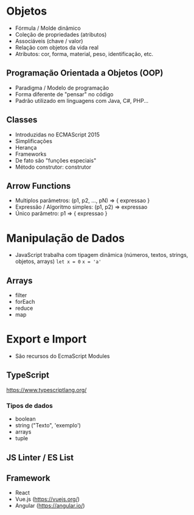 # Objetos
- Fórmula / Molde dinâmico
- Coleção de propriedades (atributos)
- Associáveis (chave / valor)
- Relação com objetos da vida real
- Atributos: cor, forma, material, peso, identificação, etc.

## Programação Orientada a Objetos (OOP)
- Paradigma / Modelo de programação
- Forma diferente de "pensar" no código
- Padrão utilizado em linguagens com Java, C#, PHP...

## Classes
- Introduzidas no ECMAScript 2015
- Simplificações
- Herança
- Frameworks
- De fato são "funções especiais"
- Método construtor: construtor
## Arrow Functions
 - Multiplos parâmetros: (p1, p2, ..., pN) => { expressao }
 - Expressão / Algoritmo simples: (p1, p2) => expressao 
 - Único parâmetro: p1 => { expressao }

 # Manipulação de Dados

- JavaScript trabalha com tipagem dinâmica (números, textos, strings, objetos, arrays)
 `let x = 0` 
 `x = 'a'`
## Arrays 
- filter
- forEach
- reduce
- map

 # Export e Import
 - São recursos do EcmaScript Modules

## TypeScript
https://www.typescriptlang.org/
 ### Tipos de dados
- boolean
- string ("Texto", 'exemplo')
- arrays
- tuple

## JS Linter / ES List


## Framework
- React 
- Vue.js (https://vuejs.org/)
- Angular (https://angular.io/)